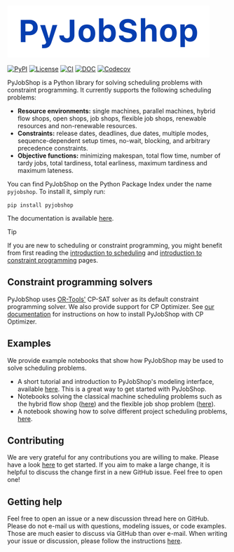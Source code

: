 ![PyJobShop logo](docs/source/assets/images/logo.svg)

[![PyPI](https://img.shields.io/pypi/v/PyJobShop?style=flat-square)](https://pypi.org/project/pyjobshop/)
[![License](https://img.shields.io/badge/license-MIT-blue?style=flat-square)](https://github.com/PyJobShop/PyJobShop/)
[![CI](https://img.shields.io/github/actions/workflow/status/PyJobShop/PyJobShop/.github%2Fworkflows%2FCI.yml?style=flat-square)](https://github.com/PyJobShop/PyJobShop/)
[![DOC](https://img.shields.io/readthedocs/pyjobshop?style=flat-square)](https://pyjobshop.org)
[![Codecov](https://img.shields.io/codecov/c/github/PyJobShop/PyJobShop?style=flat-square)](https://app.codecov.io/gh/PyJobShop/PyJobShop/)

PyJobShop is a Python library for solving scheduling problems with constraint programming.
It currently supports the following scheduling problems:

- **Resource environments:** single machines, parallel machines, hybrid flow shops, open shops, job shops, flexible job shops, renewable resources and non-renewable resources.
- **Constraints:** release dates, deadlines, due dates, multiple modes, sequence-dependent setup times, no-wait, blocking, and arbitrary precedence constraints.
- **Objective functions:** minimizing makespan, total flow time, number of tardy jobs, total tardiness, total earliness, maximum tardiness and maximum lateness.

You can find PyJobShop on the Python Package Index under the name `pyjobshop`. 
To install it, simply run:

``` shell
pip install pyjobshop
```

The documentation is available [here](https://pyjobshop.org/).

> [!TIP]
> If you are new to scheduling or constraint programming, you might benefit from first reading the [introduction to scheduling](https://pyjobshop.org/stable/setup/intro_to_scheduling.html) and [introduction to constraint programming](https://pyjobshop.org/stable/setup/intro_to_cp.html) pages.

## Constraint programming solvers
PyJobShop uses [OR-Tools'](https://github.com/google/or-tools) CP-SAT solver as its default constraint programming solver.
We also provide support for CP Optimizer. 
See [our documentation](https://pyjobshop.org/stable/setup/installation.html) for instructions on how to install PyJobShop with CP Optimizer.

## Examples
We provide example notebooks that show how PyJobShop may be used to solve scheduling problems.

- A short tutorial and introduction to PyJobShop's modeling interface, available [here](https://pyjobshop.org/stable/examples/simple_example.html). This is a great way to get started with PyJobShop.
- Notebooks solving the classical machine scheduling problems such as the hybrid flow shop ([here](https://pyjobshop.org/stable/examples/hybrid_flow_shop.html)) and the flexible job shop problem ([here](https://pyjobshop.org/stable/examples/flexible_job_shop.html)).
- A notebook showing how to solve different project scheduling problems, [here](https://pyjobshop.org/stable/examples/project_scheduling.html).

## Contributing
We are very grateful for any contributions you are willing to make. 
Please have a look [here](https://pyjobshop.org/stable/dev/contributing.html) to get started. 
If you aim to make a large change, it is helpful to discuss the change first in a new GitHub issue. Feel free to open one!

## Getting help
Feel free to open an issue or a new discussion thread here on GitHub.
Please do not e-mail us with questions, modeling issues, or code examples.
Those are much easier to discuss via GitHub than over e-mail.
When writing your issue or discussion, please follow the instructions [here](https://pyjobshop.org/stable/setup/getting_help.html).
